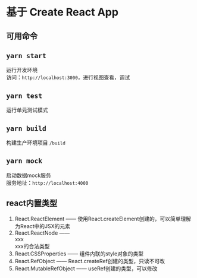 # 基于 Create React App

## 可用命令

## `yarn start`
运行开发环境  
访问：`http://localhost:3000`，进行视图查看，调试
## `yarn test`
运行单元测试模式
## `yarn build`
构建生产环境项目 `/build`
## `yarn mock`
启动数据mock服务  
服务地址：`http://localhost:4000`

## react内置类型
1. React.ReactElement —— 使用React.createElement创建的，可以简单理解为React中的JSX的元素
2. React.ReactNode —— <div>xxx</div> xxx的合法类型
3. React.CSSProperties —— 组件内联的style对象的类型
4. React.RefObject —— React.createRef创建的类型，只读不可改
5. React.MutableRefObject —— useRef创建的类型，可以修改